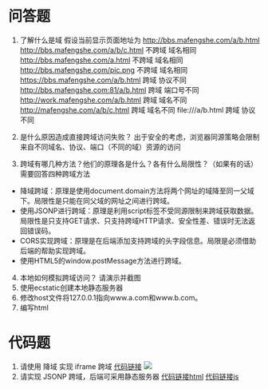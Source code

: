 # 问答题
1. 了解什么是域
    假设当前显示页面地址为 http://bbs.mafengshe.com/a/b.html
        http://bbs.mafengshe.com/a/b/c.html 不跨域  域名相同
        http://bbs.mafengshe.com/a.html 不跨域  域名相同
        http://bbs.mafengshe.com/pic.png 不跨域 域名相同
        https://bbs.mafengshe.com/a/b.html 跨域 协议不同
        http://bbs.mafengshe.com:81/a/b.html 跨域 端口号不同
        http://work.mafengshe.com/a/b.html 跨域 域名不同
        http://mafengshe.com/a/b/c.html 跨域 域名不同
        file:///a/b.html  跨域 协议不同
2. 是什么原因造成直接跨域访问失败？
出于安全的考虑，浏览器同源策略会限制来自不同域名、协议、端口（不同的域）资源的访问

3. 跨域有哪几种方法？他们的原理各是什么？各有什么局限性？（如果有的话）需要回答四种跨域方法
* 降域跨域：原理是使用document.domain方法将两个网址的域降至同一父域下。局限性是只能在同父域的网址之间进行跨域。
* 使用JSONP进行跨域：原理是利用script标签不受同源限制来跨域获取数据。局限性是只支持GET请求、只支持跨域HTTP请求、安全性差、错误时无法返回错误码。
* CORS实现跨域：原理是在后端添加支持跨域的头字段信息。局限是必须借助后端的帮助实现跨域。
* 使用HTML5的window.postMessage方法进行跨域。


4. 本地如何模拟跨域访问？
请演示并截图
1. 使用ecstatic创建本地静态服务器
2. 修改host文件将127.0.0.1指向www.a.com和www.b.com。
3. 编写html


# 代码题

1. 请使用 降域 实现 iframe 跨域
[代码链接](https://github.com/AimeeYou/mfs-homework/blob/master/41-1.html)
![](https://work.mafengshe.com/static/upload/article/pic1583603267657.jpg)
2. 请实现 JSONP 跨域，后端可采用静态服务器
[代码链接html](https://github.com/AimeeYou/mfs-homework/blob/master/41-2.html)
[代码链接js](https://github.com/AimeeYou/mfs-homework/blob/master/41data.js)